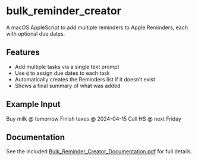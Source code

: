# bulk_reminder_creator
A macOS AppleScript to add multiple reminders to Apple Reminders, each with optional due dates.


## Features
- Add multiple tasks via a single text prompt
- Use `@` to assign due dates to each task
- Automatically creates the Reminders list if it doesn’t exist
- Shows a final summary of what was added

## Example Input

Buy milk @ tomorrow
Finish taxes @ 2024-04-15
Call HS @ next Friday

## Documentation
See the included [Bulk_Reminder_Creator_Documentation.pdf](./Bulk_Reminder_Creator_Documentation.pdf) for full details.
